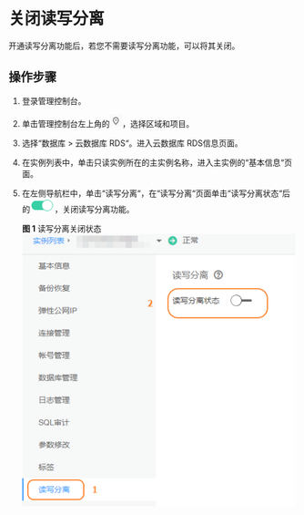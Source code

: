 # 关闭读写分离<a name="rds_11_0019"></a>

开通读写分离功能后，若您不需要读写分离功能，可以将其关闭。

## 操作步骤<a name="zh-cn_topic_0200110323_section261575113562"></a>

1.  登录管理控制台。
2.  单击管理控制台左上角的![](figures/Region灰色图标.png)，选择区域和项目。
3.  选择“数据库  \>  云数据库 RDS“。进入云数据库 RDS信息页面。
4.  在实例列表中，单击只读实例所在的主实例名称，进入主实例的“基本信息“页面。
5.  在左侧导航栏中，单击“读写分离“，在“读写分离“页面单击“读写分离状态“后的![](figures/公网访问2-19.png)，关闭读写分离功能。

    **图 1**  读写分离关闭状态<a name="zh-cn_topic_0200110323_fig105395513318"></a>  
    ![](figures/读写分离关闭状态.png "读写分离关闭状态")


